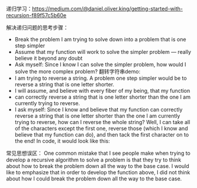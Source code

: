 递归学习：https://medium.com/@daniel.oliver.king/getting-started-with-recursion-f89f57c5b60e

解决递归问题的思考步骤：
- Break the problem I am trying to solve down into a problem that is one step simpler
- Assume that my function will work to solve the simpler problem — really believe it beyond any doubt
- Ask myself: Since I know I can solve the simpler problem, how would I solve the more complex problem?
翻转字符串demo:
 - I am trying to reverse a string. A problem one step simpler would be to reverse a string that is one letter shorter.
 - I will assume, and believe with every fiber of my being, that my function
 - can correctly reverse a string that is one letter shorter than the one I am
  currently trying to reverse.
 - I ask myself: Since I know and believe that my function can correctly reverse a string that is one letter shorter than the one I am currently trying to reverse, how can I reverse the whole string? Well, I can take all of the characters except the first one, reverse those (which I know and believe that my function can do), and then tack the first character on to the end! In code, it would look like this:

常见思想误区：
One common mistake that I see people make when trying to develop a recursive algorithm to solve a problem is that they try to think about how to break the problem down all the way to the base case. I would like to emphasize that in order to develop the function above, I did not think about how I could break the problem down all the way to the base case.